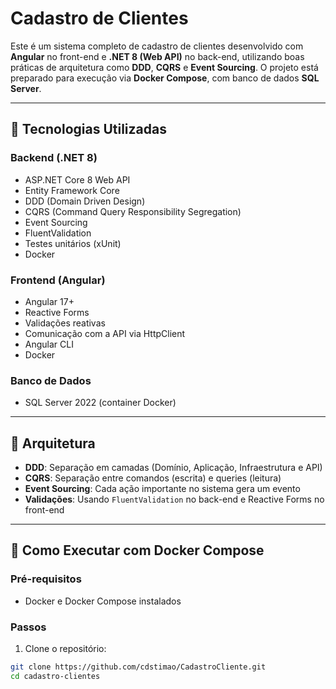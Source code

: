 # Cadastro de Clientes

Este é um sistema completo de cadastro de clientes desenvolvido com **Angular** no front-end e **.NET 8 (Web API)** no back-end, utilizando boas práticas de arquitetura como **DDD**, **CQRS** e **Event Sourcing**. O projeto está preparado para execução via **Docker Compose**, com banco de dados **SQL Server**.

---

## 🚀 Tecnologias Utilizadas

### Backend (.NET 8)
- ASP.NET Core 8 Web API
- Entity Framework Core
- DDD (Domain Driven Design)
- CQRS (Command Query Responsibility Segregation)
- Event Sourcing
- FluentValidation
- Testes unitários (xUnit)
- Docker

### Frontend (Angular)
- Angular 17+
- Reactive Forms
- Validações reativas
- Comunicação com a API via HttpClient
- Angular CLI
- Docker

### Banco de Dados
- SQL Server 2022 (container Docker)

---

## 🧱 Arquitetura

- **DDD**: Separação em camadas (Domínio, Aplicação, Infraestrutura e API)
- **CQRS**: Separação entre comandos (escrita) e queries (leitura)
- **Event Sourcing**: Cada ação importante no sistema gera um evento
- **Validações**: Usando `FluentValidation` no back-end e Reactive Forms no front-end

---

## 🐳 Como Executar com Docker Compose

### Pré-requisitos
- Docker e Docker Compose instalados

### Passos

1. Clone o repositório:

```bash
git clone https://github.com/cdstimao/CadastroCliente.git
cd cadastro-clientes

